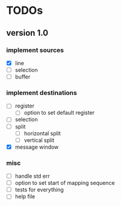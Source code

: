 # TODOs

## version 1.0

### implement sources

* [X] line
* [ ] selection
* [ ] buffer

### implement destinations

* [ ] register
    * [ ] option to set default register
* [ ] selection
* [ ] split
    * [ ] horizontal split
    * [ ] vertical split
* [X] message window

### misc

* [ ] handle std err
* [ ] option to set start of mapping sequence
* [ ] tests for everything
* [ ] help file
